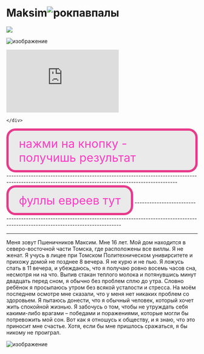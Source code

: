 # Maksim![рокпавпалы](https://user-images.githubusercontent.com/54744048/207257445-93761ea6-1b9d-44f9-827b-1392a20de83d.jpg)

<style>
.nav div {
    display: inline-block;
}
</style>

<div class="nav">
<div>
<a href="https://portal.tpu.ru/lyceum"><img src="logo.jpg"></a>
</div>
    
![изображение](https://static.wikia.nocookie.net/jojo/images/c/ce/Yoshikage_Kira_Original_Infobox_Manga.png/revision/latest?cb=20210226035503&path-prefix=ru)

<div><!--Dayspedia.com widget--><iframe width='296' height='166' style='padding:0!important;margin:0!important;border:none!important;background:none!important;background:transparent!important' marginheight='0' marginwidth='0' frameborder='0' scrolling='no' comment='/*defined*/' src='https://dayspedia.com/if/digit/?v=1&iframe=eyJ3LTEyIjpmYWxzZSwidy0xMSI6dHJ1ZSwidy0xMyI6dHJ1ZSwidy0xNCI6dHJ1ZSwidy0xNSI6dHJ1ZSwidy0xMTAiOmZhbHNlLCJ3LXdpZHRoLTAiOnRydWUsInctd2lkdGgtMSI6ZmFsc2UsInctd2lkdGgtMiI6ZmFsc2UsInctMTYiOiIyNHB4Iiwidy0xOSI6IjQ4Iiwidy0xNyI6IjE2Iiwidy0yMSI6dHJ1ZSwiYmdpbWFnZSI6MSwiYmdpbWFnZVNldCI6dHJ1ZSwidy0yMWMwIjoiI2ZmZmZmZiIsInctMCI6dHJ1ZSwidy0zIjp0cnVlLCJ3LTNjMCI6IiMzNDM0MzQiLCJ3LTNiMCI6IjEiLCJ3LTYiOiIjMzQzNDM0Iiwidy0yMCI6dHJ1ZSwidy00IjoiIzAwYmRiMCIsInctMTgiOnRydWUsInctd2lkdGgtMmMtMCI6IjMwMCIsInctMTE1IjpmYWxzZX0=&lang=ru&cityid=5720'></iframe><!--Dayspedia.com widget ENDS--><div>

    </div>
<style>
.button_1670312039767 {
    display: inline-block !important;
    text-decoration: none !important;
    background-color: #eaeaea !important;
    color: #3b73ff !important;
    border: 6px solid #3ab7e8 !important;
    border-radius: 24px !important;
    font-size: 31px !important;
    padding: 15px 27px !important; 
    transition: all 0.6s ease !important;
}
.button_1670312039767:hover{
    text-decoration: none !important; 
    background-color: #006089 !important;
    color: #ffeded !important;
    border-color: #006089 !important;
}
</style>
<a href="https://ezmaxgame.github.io/" class="button_1670312039767" target="_blank">
  нажми на кнопку - получишь результат
</a>
 ----------------------------------------------------------------------------------------------------------------------------------------------------
<style>
.button_1670312039767 {
    display: inline-block !important;
    text-decoration: none !important;
    background-color: #eaeaea !important;
    color: #ff3bc4 !important;
    border: 6px solid #e83a8b !important;
    border-radius: 24px !important;
    font-size: 31px !important;
    padding: 15px 27px !important; 
    transition: all 0.6s ease !important;
}
.button_1670312039767:hover{
    text-decoration: none !important; 
    background-color: #840056 !important;
    color: #ffeded !important;
    border-color: #840051 !important;
}
</style>
<a href="https://github.com/EzMaxGame/HOLOKOST" class="button_1670312039767" target="_blank">
  фуллы евреев тут
</a>
------------------------------------------------------------------------------------------------------------------------------------------------------

------------------------------------------------------------------------------------------------------------------------------------------------------
Меня зовут Пшеничников Максим. Мне 16 лет. Мой дом находится в северо-восточной части Томска, где расположены все виллы. Я не женат. Я учусь в лицее при Томском Политехническом унивирситете и прихожу домой не позднее 8 вечера. Я не курю и не пью. Я ложусь спать в 11 вечера, и убеждаюсь, что я получаю ровно восемь часов сна, несмотря ни на что. Выпив стакан теплого молока и потянувшись минут двадцать перед сном, я обычно без проблем сплю до утра. Словно ребёнок я просыпаюсь утром без всякой усталости и стресса. На моём последнем осмотре мне сказали, что у меня нет никаких проблем со здоровьем. Я пытаюсь донести, что я обычный человек, который хочет жить спокойной жизнью. Я забочусь о том, чтобы не утруждать себя какими-либо врагами – победами и поражениями, которые могли бы потревожить мой сон. Вот как я отношусь к обществу, и я знаю, что это приносит мне счастье. Хотя, если бы мне пришлось сражаться, я бы никому не проиграл.

![изображение](https://user-images.githubusercontent.com/54744048/205867008-39babc5a-c08e-49a5-a30e-7d20aaed8d28.png)


